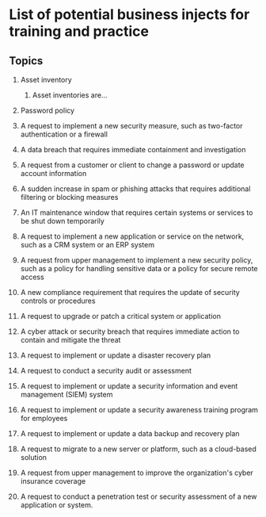 # List of potential business injects for training and practice

## Topics

1. Asset inventory

   1. Asset inventories are...

2. Password policy

3. A request to implement a new security measure, such as two-factor authentication or a firewall

4. A data breach that requires immediate containment and investigation

5. A request from a customer or client to change a password or update account information

6. A sudden increase in spam or phishing attacks that requires additional filtering or blocking measures

7. An IT maintenance window that requires certain systems or services to be shut down temporarily

8. A request to implement a new application or service on the network, such as a CRM system or an ERP system

9. A request from upper management to implement a new security policy, such as a policy for handling sensitive data or a policy for secure remote access

10. A new compliance requirement that requires the update of security controls or procedures

11. A request to upgrade or patch a critical system or application

12. A cyber attack or security breach that requires immediate action to contain and mitigate the threat

13. A request to implement or update a disaster recovery plan

14. A request to conduct a security audit or assessment

15. A request to implement or update a security information and event management (SIEM) system

16. A request to implement or update a security awareness training program for employees

17. A request to implement or update a data backup and recovery plan

18. A request to migrate to a new server or platform, such as a cloud-based solution

19. A request from upper management to improve the organization's cyber insurance coverage

20. A request to conduct a penetration test or security assessment of a new application or system.
